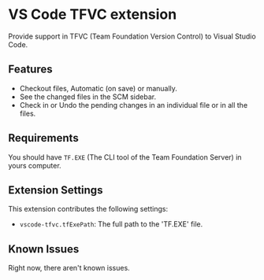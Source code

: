 # VS Code TFVC extension

Provide support in TFVC (Team Foundation Version Control) to Visual Studio Code.

## Features

- Checkout files, Automatic (on save) or manually.
- See the changed files in the SCM sidebar.
- Check in or Undo the pending changes in an individual file or in all the files.

## Requirements

You should have `TF.EXE` (The CLI tool of the Team Foundation Server) in yours computer.

## Extension Settings

This extension contributes the following settings:

* `vscode-tfvc.tfExePath`: The full path to the 'TF.EXE' file.

## Known Issues

Right now, there aren't known issues.
